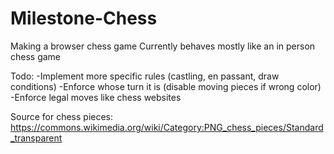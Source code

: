 # Milestone-Chess

Making a browser chess game
Currently behaves mostly like an in person chess game

Todo:
-Implement more specific rules (castling, en passant, draw conditions)
-Enforce whose turn it is (disable moving pieces if wrong color)
-Enforce legal moves like chess websites

Source for chess pieces: https://commons.wikimedia.org/wiki/Category:PNG_chess_pieces/Standard_transparent
